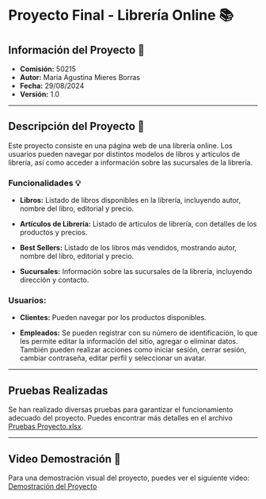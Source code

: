 # Proyecto Final - Librería Online :books:



## Información del Proyecto 📝

- **Comisión:** 50215  
- **Autor:** Maria Agustina Mieres Borras  
- **Fecha:** 29/08/2024  
- **Versión:** 1.0  

---

## Descripción del Proyecto 💬

Este proyecto consiste en una página web de una librería online. Los usuarios pueden navegar por distintos modelos de libros y artículos de librería, así como acceder a información sobre las sucursales de la librería.

### Funcionalidades 💡

- **Libros:** Listado de libros disponibles en la librería, incluyendo autor, nombre del libro, editorial y precio.
  
- **Artículos de Librería:** Listado de artículos de librería, con detalles de los productos y precios.

- **Best Sellers:** Listado de los libros más vendidos, mostrando autor, nombre del libro, editorial y precio.

- **Sucursales:** Información sobre las sucursales de la librería, incluyendo dirección y contacto.

### Usuarios:

- **Clientes:** Pueden navegar por los productos disponibles.
  
- **Empleados:** Se pueden registrar con su número de identificación, lo que les permite editar la información del sitio, agregar o eliminar datos. También pueden realizar acciones como iniciar sesión, cerrar sesión, cambiar contraseña, editar perfil y seleccionar un avatar.

---

## Pruebas Realizadas

Se han realizado diversas pruebas para garantizar el funcionamiento adecuado del proyecto. Puedes encontrar más detalles en el archivo [Pruebas Proyecto.xlsx](https://github.com/AgustinaMieres/MieresBorrasMariaAgustina-50215/blob/master/Pruebas%20Proyecto.xlsx).

---

## Video Demostración 🎥

Para una demostración visual del proyecto, puedes ver el siguiente video: [Demostración del Proyecto](https://youtu.be/UvojbBhI0Yg)
